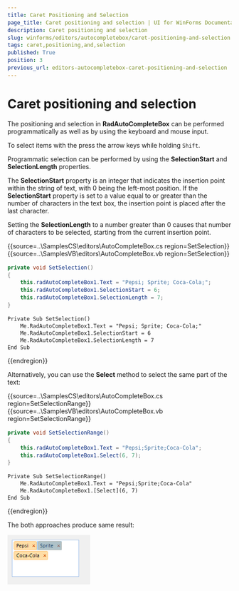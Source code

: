 ```yaml
---
title: Caret Positioning and Selection
page_title: Caret positioning and selection | UI for WinForms Documentation
description: Caret positioning and selection
slug: winforms/editors/autocompletebox/caret-positioning-and-selection
tags: caret,positioning,and,selection
published: True
position: 3
previous_url: editors-autocompletebox-caret-positioning-and-selection
---
```


# Caret positioning and selection

The positioning and selection in __RadAutoCompleteBox__ can be performed programmatically as well as by using the keyboard and mouse input.

To select items with the press the arrow keys while holding `Shift`.

Programmatic selection can be performed by using the __SelectionStart__ and __SelectionLength__ properties.

The __SelectionStart__ property is an integer that indicates the insertion point within the string of text, with 0 being the left-most position. If the __SelectionStart__ property is set to a value equal to or greater than the number of characters in the text box, the insertion point is placed after the last character.
        

Setting the __SelectionLength__ to a number greater than 0 causes that number of characters to be selected, starting from the current insertion point. 

{{source=..\SamplesCS\editors\AutoCompleteBox.cs region=SetSelection}} 
{{source=..\SamplesVB\editors\AutoCompleteBox.vb region=SetSelection}} 

````C#
private void SetSelection()
{
    this.radAutoCompleteBox1.Text = "Pepsi; Sprite; Coca-Cola;";
    this.radAutoCompleteBox1.SelectionStart = 6;
    this.radAutoCompleteBox1.SelectionLength = 7;
}

````
````VB.NET
Private Sub SetSelection()
    Me.RadAutoCompleteBox1.Text = "Pepsi; Sprite; Coca-Cola;"
    Me.RadAutoCompleteBox1.SelectionStart = 6
    Me.RadAutoCompleteBox1.SelectionLength = 7
End Sub

````

{{endregion}}  

Alternatively, you can use the __Select__ method to select the same part of the text: 

{{source=..\SamplesCS\editors\AutoCompleteBox.cs region=SetSelectionRange}} 
{{source=..\SamplesVB\editors\AutoCompleteBox.vb region=SetSelectionRange}} 

````C#
private void SetSelectionRange()
{
    this.radAutoCompleteBox1.Text = "Pepsi;Sprite;Coca-Cola";
    this.radAutoCompleteBox1.Select(6, 7);
}

````
````VB.NET
Private Sub SetSelectionRange()
    Me.RadAutoCompleteBox1.Text = "Pepsi;Sprite;Coca-Cola"
    Me.RadAutoCompleteBox1.[Select](6, 7)
End Sub

````

{{endregion}}  

The both approaches produce same result:

![editors-autocompletebox-caret-positioning-and-selection 001](images/editors-autocompletebox-caret-positioning-and-selection001.png)
